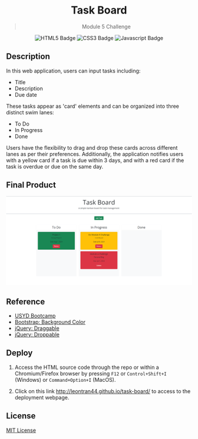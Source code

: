 <div align="center">
  
  # Task Board
  > Module 5 Challenge
  

  ![HTML5 Badge](https://img.shields.io/badge/HTML5-E34F26?style=for-the-badge&logo=html5&logoColor=white)
  ![CSS3 Badge](https://img.shields.io/badge/CSS3-1572B6?style=for-the-badge&logo=css3&logoColor=white)
  ![Javascript Badge](https://img.shields.io/badge/JavaScript-323330?style=for-the-badge&logo=javascript&logoColor=F7DF1E)

  </div>

## Description

In this web application, users can input tasks including:

- Title
- Description
- Due date

These tasks appear as 'card' elements and can be organized into three distinct swim lanes:

- To Do
- In Progress
- Done

Users have the flexibility to drag and drop these cards across different lanes as per their preferences. Additionally, the application notifies users with a yellow card if a task is due within 3 days, and with a red card if the task is overdue or due on the same day.

## Final Product
![Image snipped from the result 1](assets/image/final.PNG)
## Reference

- [USYD Bootcamp](https://techbootcamp.sydney.edu.au/coding/)
- [Bootstrap: Background Color](https://getbootstrap.com/docs/5.0/utilities/background/)
- [jQuery: Draggable](https://jqueryui.com/draggable/)
- [jQuery: Droppable](https://jqueryui.com/droppable/)

## Deploy

1. Access the HTML source code through the repo or within a Chromium/Firefox browser by pressing `F12` or `Control+Shift+I` (Windows) or `Command+Option+I` (MacOS). 

2. Click on this link http://leontran44.github.io/task-board/ to access to the deployment webpage.

## License
[MIT License](https://opensource.org/licenses/MIT)